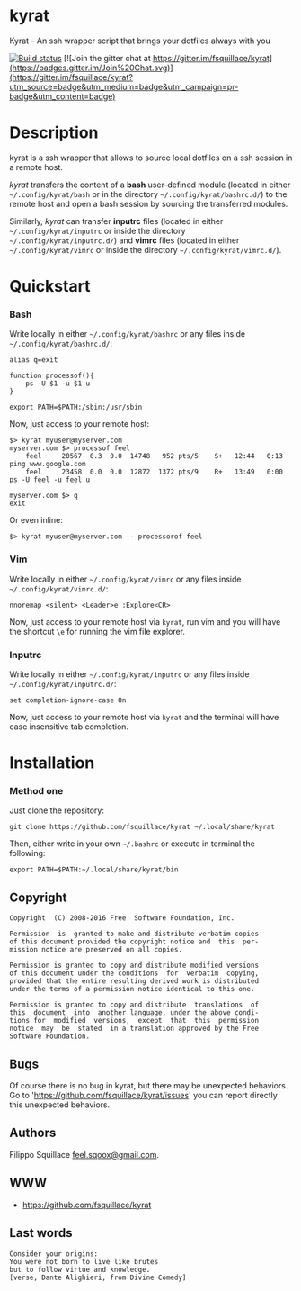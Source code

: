 kyrat
=====
Kyrat - An ssh wrapper script that brings your dotfiles always with you

[![Build status](https://api.travis-ci.org/fsquillace/kyrat.png?branch=master)](https://travis-ci.org/fsquillace/kyrat)
[![Join the gitter chat at https://gitter.im/fsquillace/kyrat](https://badges.gitter.im/Join%20Chat.svg)](https://gitter.im/fsquillace/kyrat?utm_source=badge&utm_medium=badge&utm_campaign=pr-badge&utm_content=badge)

Description
===========
kyrat is a ssh wrapper that allows to source local dotfiles
on a ssh session in a remote host.

*kyrat* transfers the content of a **bash** user-defined module
(located in either `~/.config/kyrat/bash` or in the directory `~/.config/kyrat/bashrc.d/`)
to the remote host and open a bash session by sourcing the transferred modules.

Similarly, *kyrat* can transfer **inputrc** files (located
in either `~/.config/kyrat/inputrc` or
inside the directory `~/.config/kyrat/inputrc.d/`)
and **vimrc** files (located in either `~/.config/kyrat/vimrc` or inside
the directory `~/.config/kyrat/vimrc.d/`).


Quickstart
==========

### Bash ###
Write locally in either `~/.config/kyrat/bashrc` or any files inside `~/.config/kyrat/bashrc.d/`:

    alias q=exit

    function processof(){
        ps -U $1 -u $1 u
    }

    export PATH=$PATH:/sbin:/usr/sbin


Now, just access to your remote host:

    $> kyrat myuser@myserver.com
    myserver.com $> processof feel
        feel     20567  0.3  0.0  14748   952 pts/5    S+   12:44   0:13 ping www.google.com
        feel     23458  0.0  0.0  12872  1372 pts/9    R+   13:49   0:00 ps -U feel -u feel u

    myserver.com $> q
    exit

Or even inline:

    $> kyrat myuser@myserver.com -- processorof feel

### Vim ###
Write locally in either `~/.config/kyrat/vimrc` or any files inside `~/.config/kyrat/vimrc.d/`:

    nnoremap <silent> <Leader>e :Explore<CR>

Now, just access to your remote host via `kyrat`, run vim and you will have the shortcut `\e` for running the vim file explorer.

### Inputrc ###
Write locally in either `~/.config/kyrat/inputrc` or any files inside `~/.config/kyrat/inputrc.d/`:

    set completion-ignore-case On

Now, just access to your remote host via `kyrat` and the terminal will have case insensitive tab completion.


Installation
============

### Method one ###
Just clone the repository:

    git clone https://github.com/fsquillace/kyrat ~/.local/share/kyrat

Then, either write in your own `~/.bashrc` or execute in terminal the following:

    export PATH=$PATH:~/.local/share/kyrat/bin

## Copyright ##

    Copyright  (C) 2008-2016 Free  Software Foundation, Inc.

    Permission  is  granted to make and distribute verbatim copies
    of this document provided the copyright notice and  this  per‐
    mission notice are preserved on all copies.

    Permission is granted to copy and distribute modified versions
    of this document under the conditions  for  verbatim  copying,
    provided that the entire resulting derived work is distributed
    under the terms of a permission notice identical to this one.

    Permission is granted to copy and distribute  translations  of
    this  document  into  another language, under the above condi‐
    tions for  modified  versions,  except  that  this  permission
    notice  may  be  stated  in a translation approved by the Free
    Software Foundation.

## Bugs ##
Of course there is no bug in kyrat, but there may be unexpected behaviors.
Go to 'https://github.com/fsquillace/kyrat/issues' you can report directly
this unexpected behaviors.

## Authors ##
Filippo Squillace <feel.sqoox@gmail.com>.

## WWW ##

- https://github.com/fsquillace/kyrat

## Last words ##

    Consider your origins:
    You were not born to live like brutes
    but to follow virtue and knowledge.
    [verse, Dante Alighieri, from Divine Comedy]

